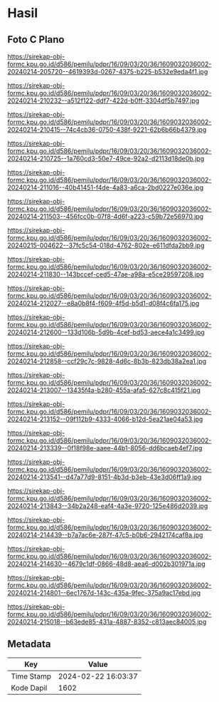 # Hasil

## Foto C Plano

https://sirekap-obj-formc.kpu.go.id/d586/pemilu/pdpr/16/09/03/20/36/1609032036002-20240214-205720--4619393d-0267-4375-b225-b532e9eda4f1.jpg

https://sirekap-obj-formc.kpu.go.id/d586/pemilu/pdpr/16/09/03/20/36/1609032036002-20240214-210232--a512f122-ddf7-422d-b0ff-3304df5b7497.jpg

https://sirekap-obj-formc.kpu.go.id/d586/pemilu/pdpr/16/09/03/20/36/1609032036002-20240214-210415--74c4cb36-0750-438f-9221-62b6b66b4379.jpg

https://sirekap-obj-formc.kpu.go.id/d586/pemilu/pdpr/16/09/03/20/36/1609032036002-20240214-210725--1a760cd3-50e7-49ce-92a2-d2113d18de0b.jpg

https://sirekap-obj-formc.kpu.go.id/d586/pemilu/pdpr/16/09/03/20/36/1609032036002-20240214-211016--40b41451-f4de-4a83-a6ca-2bd0227e036e.jpg

https://sirekap-obj-formc.kpu.go.id/d586/pemilu/pdpr/16/09/03/20/36/1609032036002-20240214-211503--456fcc0b-07f8-4d6f-a223-c59b72e56970.jpg

https://sirekap-obj-formc.kpu.go.id/d586/pemilu/pdpr/16/09/03/20/36/1609032036002-20240215-004622--37fc5c54-018d-4762-802e-e611dfda2bb9.jpg

https://sirekap-obj-formc.kpu.go.id/d586/pemilu/pdpr/16/09/03/20/36/1609032036002-20240214-211830--143bccef-ced5-47ae-a98a-e5ce29597208.jpg

https://sirekap-obj-formc.kpu.go.id/d586/pemilu/pdpr/16/09/03/20/36/1609032036002-20240214-212027--e8a0b8f4-f609-4f5d-b5d1-d08f4c6fa175.jpg

https://sirekap-obj-formc.kpu.go.id/d586/pemilu/pdpr/16/09/03/20/36/1609032036002-20240214-212600--133d106b-5d9b-4cef-bd53-aece4a1c3499.jpg

https://sirekap-obj-formc.kpu.go.id/d586/pemilu/pdpr/16/09/03/20/36/1609032036002-20240214-212858--ccf29c7c-9828-4d6c-8b3b-823db38a2ea1.jpg

https://sirekap-obj-formc.kpu.go.id/d586/pemilu/pdpr/16/09/03/20/36/1609032036002-20240214-213007--13435f4a-b280-455a-afa5-627c8c415f21.jpg

https://sirekap-obj-formc.kpu.go.id/d586/pemilu/pdpr/16/09/03/20/36/1609032036002-20240214-213152--09f112b9-4333-4066-b12d-5ea21ae04a53.jpg

https://sirekap-obj-formc.kpu.go.id/d586/pemilu/pdpr/16/09/03/20/36/1609032036002-20240214-213339--0f18f98e-aaee-44b1-8056-dd6bcaeb4ef7.jpg

https://sirekap-obj-formc.kpu.go.id/d586/pemilu/pdpr/16/09/03/20/36/1609032036002-20240214-213541--d47a77d9-8151-4b3d-b3eb-43e3d06ff1a9.jpg

https://sirekap-obj-formc.kpu.go.id/d586/pemilu/pdpr/16/09/03/20/36/1609032036002-20240214-213843--34b2a248-eaf4-4a3e-9720-125e486d2039.jpg

https://sirekap-obj-formc.kpu.go.id/d586/pemilu/pdpr/16/09/03/20/36/1609032036002-20240214-214439--b7a7ac6e-287f-47c5-b0b6-2942174caf8a.jpg

https://sirekap-obj-formc.kpu.go.id/d586/pemilu/pdpr/16/09/03/20/36/1609032036002-20240214-214630--4679c1df-0866-48d8-aea6-d002b301971a.jpg

https://sirekap-obj-formc.kpu.go.id/d586/pemilu/pdpr/16/09/03/20/36/1609032036002-20240214-214801--6ec1767d-143c-435a-9fec-375a9ac17ebd.jpg

https://sirekap-obj-formc.kpu.go.id/d586/pemilu/pdpr/16/09/03/20/36/1609032036002-20240214-215018--b63ede85-431a-4887-8352-c813aec84005.jpg


## Metadata

| Key        | Value               |
| ---------- | ------------------- |
| Time Stamp | 2024-02-22 16:03:37 |
| Kode Dapil | 1602                |



